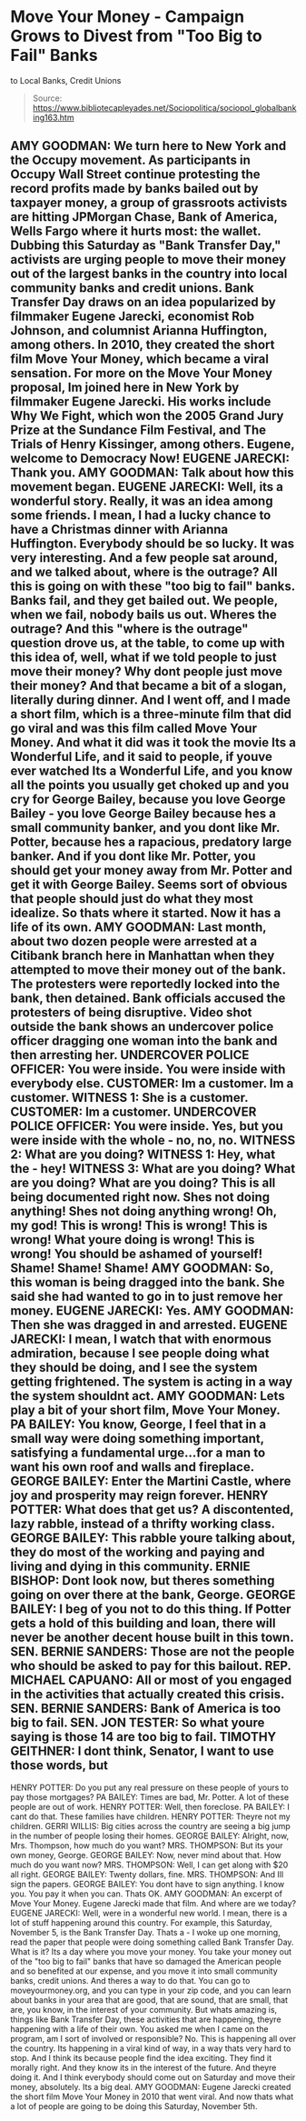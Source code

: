 # Move Your Money - Campaign Grows to Divest from "Too Big to Fail" Banks 
to Local Banks, Credit Unions

> Source: https://www.bibliotecapleyades.net/Sociopolitica/sociopol_globalbanking163.htm

AMY GOODMAN: We turn here to New York and
the Occupy movement.
As participants in Occupy Wall Street continue
protesting the record profits made by banks bailed out by taxpayer
money, a group of grassroots activists are hitting JPMorgan Chase, Bank
of America, Wells Fargo where it hurts most: the wallet. Dubbing this
Saturday as "Bank Transfer Day," activists are urging people to move
their money out of the largest banks in the country into local community
banks and credit unions.
Bank Transfer Day draws on an idea popularized by filmmaker Eugene
Jarecki, economist Rob Johnson, and columnist Arianna Huffington, among
others. In 2010, they created the short film Move Your Money, which
became a viral sensation.
For more on the Move Your Money proposal, Im joined here in New York by
filmmaker Eugene Jarecki. His works include Why We Fight, which won the
2005 Grand Jury Prize at the Sundance Film Festival, and The Trials of
Henry Kissinger, among others.
Eugene, welcome to Democracy Now!
EUGENE JARECKI: Thank you.
AMY GOODMAN: Talk about how this movement began.
EUGENE JARECKI: Well, its a wonderful story. Really, it was an idea
among some friends.
I mean, I had a lucky chance to have a Christmas
dinner with Arianna Huffington. Everybody should be so lucky. It was
very interesting. And a few people sat around, and we talked about,
where is the outrage? All this is going on with these "too big to fail"
banks.
Banks fail, and they get bailed out. We people, when we fail,
nobody bails us out.
Wheres the outrage? And this "where is the
outrage" question drove us, at the table, to come up with this idea of,
well, what if we told people to just move their money? Why dont people
just move their money? And that became a bit of a slogan, literally
during dinner.
And I went off, and I made a short film, which is a three-minute film
that did go viral and was this film called Move Your Money.
And what it
did was it took the movie Its a Wonderful Life, and it said to people,
if youve ever watched Its a Wonderful Life, and you know all the
points you usually get choked up and you cry for George Bailey, because
you love George Bailey - you love George Bailey because hes a small
community banker, and you dont like Mr. Potter, because hes a
rapacious, predatory large banker.
And if you dont like Mr. Potter, you
should get your money away from Mr. Potter and get it with George
Bailey. Seems sort of obvious that people should just do what they most
idealize. So thats where it started. Now it has a life of its own.
AMY GOODMAN: Last month, about two dozen people were arrested at a
Citibank branch here in Manhattan when they attempted to move their
money out of the bank.
The protesters were reportedly locked into the
bank, then detained. Bank officials accused the protesters of being
disruptive.
Video shot outside the bank shows an undercover police
officer dragging one woman into the bank and then arresting her.
UNDERCOVER POLICE OFFICER: You were inside. You were inside with
everybody else.
CUSTOMER: Im a customer. Im a customer.
WITNESS 1: She is a customer.
CUSTOMER: Im a customer.
UNDERCOVER POLICE OFFICER: You were inside. Yes, but you were inside
with the whole - no, no, no.
WITNESS 2: What are you doing?
WITNESS 1: Hey, what the - hey!
WITNESS 3: What are you doing? What are you doing? What are you doing?
This is all being documented right now. Shes not doing anything! Shes
not doing anything wrong! Oh, my god! This is wrong! This is wrong! This
is wrong! What youre doing is wrong! This is wrong! You should be
ashamed of yourself! Shame! Shame! Shame!
AMY GOODMAN: So, this woman is being dragged into the bank. She said she
had wanted to go in to just remove her money.
EUGENE JARECKI: Yes.
AMY GOODMAN: Then she was dragged in and arrested.
EUGENE JARECKI: I mean, I watch that with enormous admiration, because I
see people doing what they should be doing, and I see the system getting
frightened. The system is acting in a way the system shouldnt act.
AMY GOODMAN: Lets play a bit of your short film, Move Your Money.
PA BAILEY: You know, George, I feel that in a small way were doing
something important, satisfying a fundamental urge...for a man to want
his own roof and walls and fireplace.
GEORGE BAILEY: Enter the Martini Castle, where joy and prosperity may
reign forever.
HENRY POTTER: What does that get us? A discontented, lazy rabble,
instead of a thrifty working class.
GEORGE BAILEY: This rabble youre talking about, they do most of the
working and paying and living and dying in this community.
ERNIE BISHOP: Dont look now, but theres something going on over there
at the bank, George.
GEORGE BAILEY: I beg of you not to do this thing. If Potter gets a hold
of this building and loan, there will never be another decent house
built in this town.
SEN. BERNIE SANDERS: Those are not the people who should be asked to pay
for this bailout.
REP. MICHAEL CAPUANO: All or most of you engaged in the activities that
actually created this crisis.
SEN. BERNIE SANDERS: Bank of America is too big to fail.
SEN. JON TESTER: So what youre saying is those 14 are too big to fail.
TIMOTHY GEITHNER: I dont think, Senator, I want to use those words, but
-
HENRY POTTER: Do you put any real pressure on these people of yours to
pay those mortgages?
PA BAILEY: Times are bad, Mr. Potter. A lot of these people are out of
work.
HENRY POTTER: Well, then foreclose.
PA BAILEY: I cant do that. These families have children.
HENRY POTTER: Theyre not my children.
GERRI WILLIS: Big cities across the country are seeing a big jump in the
number of people losing their homes.
GEORGE BAILEY: Alright, now, Mrs. Thompson, how much do you want?
MRS. THOMPSON: But its your own money, George.
GEORGE BAILEY: Now, never mind about that. How much do you want now?
MRS. THOMPSON: Well, I can get along with $20 all right.
GEORGE BAILEY: Twenty dollars, fine.
MRS. THOMPSON: And Ill sign the papers.
GEORGE BAILEY: You dont have to sign anything. I know you. You pay it
when you can. Thats OK.
AMY GOODMAN: An excerpt of Move Your Money. Eugene Jarecki made that
film. And where are we today?
EUGENE JARECKI: Well, were in a wonderful new world. I mean, there is a
lot of stuff happening around this country.
For example, this Saturday,
November 5, is the Bank Transfer Day. Thats a - I woke up one morning,
read the paper that people were doing something called Bank Transfer
Day.
What is it? Its a day where you move your money. You take your
money out of the "too big to fail" banks that have so damaged the
American people and so benefited at our expense, and you move it into
small community banks, credit unions.
And theres a way to do that. You can go to
moveyourmoney.org, and you
can type in your zip code, and you can learn about banks in your area
that are good, that are sound, that are small, that are, you know, in
the interest of your community.
But whats amazing is, things like Bank Transfer Day, these activities
that are happening, theyre happening with a life of their own.
You
asked me when I came on the program, am I sort of involved or
responsible? No. This is happening all over the country. Its happening
in a viral kind of way, in a way thats very hard to stop. And I think
its because people find the idea exciting. They find it morally right.
And they know its in the interest of the future. And theyre doing it.
And I think everybody should come out on Saturday and move their money,
absolutely. Its a big deal.
AMY GOODMAN: Eugene Jarecki created the short film Move Your Money in
2010 that went viral. And now thats what a lot of people are going to
be doing this Saturday, November 5th.
